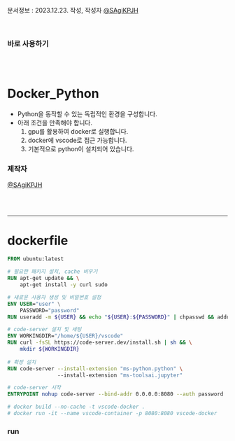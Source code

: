 문서정보 : 2023.12.23. 작성, 작성자 [@SAgiKPJH](https://github.com/SAgiKPJH)

<br>

### 바로 사용하기
```bash

```

<br>

# Docker_Python
- Python을 동작할 수 있는 독립적인 환경을 구성합니다.
- 아래 조건을 만족해야 합니다.
  1. gpu를 활용하여 docker로 실행합니다.
  2. docker에 vscode로 접근 가능합니다.
  3. 기본적으로 python이 설치되어 있습니다.

### 제작자
[@SAgiKPJH](https://github.com/SAgiKPJH)

<br><br>

---

# dockerfile

```dockerfile
FROM ubuntu:latest

# 필요한 패키지 설치, cache 비우기
RUN apt-get update && \
    apt-get install -y curl sudo

# 새로운 사용자 생성 및 비밀번호 설정
ENV USER="user" \
    PASSWORD="password"
RUN useradd -m ${USER} && echo "${USER}:${PASSWORD}" | chpasswd && adduser ${USER} sudo

# code-server 설치 및 세팅
ENV WORKINGDIR="/home/${USER}/vscode"
RUN curl -fsSL https://code-server.dev/install.sh | sh && \
    mkdir ${WORKINGDIR}
    
# 확장 설치
RUN code-server --install-extension "ms-python.python" \ 
                --install-extension "ms-toolsai.jupyter"

# code-server 시작
ENTRYPOINT nohup code-server --bind-addr 0.0.0.0:8080 --auth password  ${WORKINGDIR}

# docker build --no-cache -t vscode-docker .
# docker run -it --name vscode-container -p 8080:8080 vscode-docker
```

### run

```bash
```
